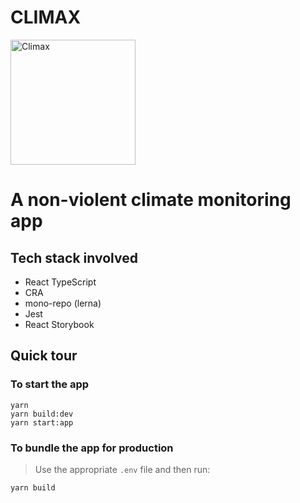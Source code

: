 # CLIMAX

<img alt="Climax" src="https://theplaylist.net/wp-content/uploads/2018/05/climax-logo-gaspar-noe.jpg" height="200">

# A non-violent climate monitoring app

## Tech stack involved

- React TypeScript
- CRA
- mono-repo (lerna)
- Jest
- React Storybook

## Quick tour

### To start the app

```
yarn
yarn build:dev
yarn start:app
```

### To bundle the app for production

> Use the appropriate `.env` file and then run:

```
yarn build
```
